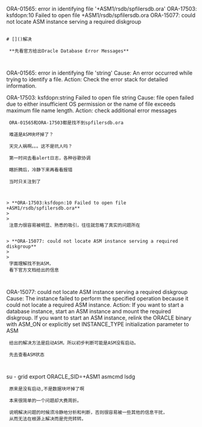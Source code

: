 ORA-01565: error in identifying file '+ASM1/rsdb/spfilersdb.ora'
ORA-17503: ksfdopn:10 Failed to open file +ASM1/rsdb/spfilersdb.ora
ORA-15077: could not locate ASM instance serving a required diskgroup


```
 
# []()解决

 **先看官方给出Oracle Database Error Messages**

 
```
ORA-01565: error in identifying file 'string'
Cause: An error occurred while trying to identify a file.
Action: Check the error stack for detailed information.

ORA-17503: ksfdopn:string Failed to open file string
Cause: file open failed due to either insufficient OS permission or the name of file exceeds maximum file name length.
Action: check additional error messages


```
 ORA-01565和ORA-17503都是找不到spfilersdb.ora  
  
 难道是ASM块坏掉了？  
  
 天灾人祸啊。。。这不是坑人吗？  
  
 第一时间去看alert日志，各种谷歌协调  
  
 瞎折腾后，冷静下来再看看报错

 当时只关注到了  


 
> **ORA-17503:ksfdopn:10 Failed to open file +ASM1/rsdb/spfilersdb.ora**
> 
>  
 注意力很容易被明显、熟悉的吸引，往往就忽略了真实的问题所在

 
> **ORA-15077: could not locate ASM instance serving a required diskgroup**
> 
>  
 字面理解找不到ASM，  
 看下官方文档给出的信息

 
```
ORA-15077: could not locate ASM instance serving a required diskgroup
Cause: The instance failed to perform the specified operation because it could not locate a required ASM instance.
Action: If you want to start a database instance, start an ASM instance and mount the required diskgroup. If you want to start an ASM instance, relink the ORACLE binary with ASM_ON or explicitly set INSTANCE_TYPE initialization parameter to ASM

```
 给出的解决方法是启动ASM，所以初步判断可能是ASM没有启动。  
  
 先去查看ASM状态

 
```
su - grid
export ORACLE_SID=+ASM1
asmcmd
lsdg

```
 原来是没有启动,不是数据块坏掉了啊

 本来很简单的一个问题却大费周折。  
  
 说明解决问题的时候须冷静地分析和判断，否则很容易被一些其他的信息干扰，  
 从而无法在根源上解决而是兜兜转转。

   
  